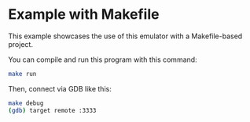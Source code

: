 # Example with Makefile

This example showcases the use of this emulator with a Makefile-based project.

You can compile and run this program with this command:

```bash
make run
```

Then, connect via GDB like this:

```bash
make debug
(gdb) target remote :3333
```
